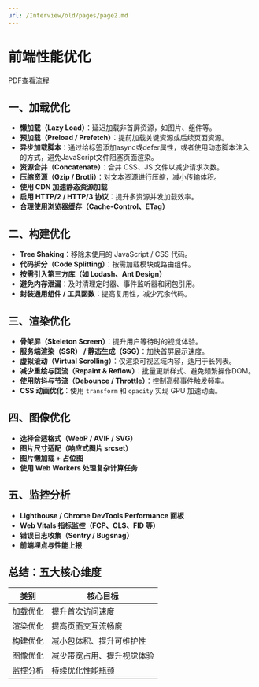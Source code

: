 ```yaml
---
url: /Interview/old/pages/page2.md
---
```

# 前端性能优化

PDF查看流程

## 一、加载优化

* **懒加载（Lazy Load）**：延迟加载非首屏资源，如图片、组件等。
* **预加载（Preload / Prefetch）**：提前加载关键资源或后续页面资源。
* **异步加载脚本**：通过给标签添加async或defer属性，或者使用动态脚本注入的方式，避免JavaScript文件阻塞页面渲染。
* **资源合并（Concatenate）**：合并 CSS、JS 文件以减少请求次数。
* **压缩资源（Gzip / Brotli）**：对文本资源进行压缩，减小传输体积。
* **使用 CDN 加速静态资源加载**
* **启用 HTTP/2 / HTTP/3 协议**：提升多资源并发加载效率。
* **合理使用浏览器缓存（Cache-Control、ETag）**

## 二、构建优化

* **Tree Shaking**：移除未使用的 JavaScript / CSS 代码。
* **代码拆分（Code Splitting）**：按需加载模块或路由组件。
* **按需引入第三方库（如 Lodash、Ant Design）**
* **避免内存泄漏**：及时清理定时器、事件监听器和闭包引用。
* **封装通用组件 / 工具函数**：提高复用性，减少冗余代码。

## 三、渲染优化

* **骨架屏（Skeleton Screen）**：提升用户等待时的视觉体验。
* **服务端渲染（SSR） / 静态生成（SSG）**：加快首屏展示速度。
* **虚拟滚动（Virtual Scrolling）**：仅渲染可视区域内容，适用于长列表。
* **减少重绘与回流（Repaint & Reflow）**：批量更新样式、避免频繁操作DOM。
* **使用防抖与节流（Debounce / Throttle）**：控制高频事件触发频率。
* **CSS 动画优化**：使用 `transform` 和 `opacity` 实现 GPU 加速动画。

## 四、图像优化

* **选择合适格式（WebP / AVIF / SVG）**
* **图片尺寸适配（响应式图片 srcset）**
* **图片懒加载 + 占位图**
* **使用 Web Workers 处理复杂计算任务**

## 五、监控分析

* **Lighthouse / Chrome DevTools Performance 面板**
* **Web Vitals 指标监控（FCP、CLS、FID 等）**
* **错误日志收集（Sentry / Bugsnag）**
* **前端埋点与性能上报**

## 总结：五大核心维度

| 类别 | 核心目标 |
|------|----------|
| 加载优化 | 提升首次访问速度 |
| 渲染优化 | 提高页面交互流畅度 |
| 构建优化 | 减小包体积、提升可维护性 |
| 图像优化 | 减少带宽占用、提升视觉体验 |
| 监控分析 | 持续优化性能瓶颈 |
